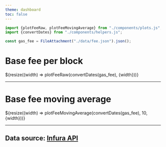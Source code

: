 ```yaml
---
theme: dashboard
toc: false
---
```


```js
import {plotFeeRaw, plotFeeMovingAverage} from "./components/plots.js";
import {convertDates} from "./components/helpers.js";
```

```js
const gas_fee = FileAttachment("./data/fee.json").json();
```

# Base fee per block

<div class="grid grid-cols-1">
    <div class="card">${resize((width) => plotFeeRaw(convertDates(gas_fee), {width}))} </div>
</div>

---

# Base fee moving average

<div class="grid grid-cols-1">
    <div class="card">${resize((width) => plotFeeMovingAverage(convertDates(gas_fee), 10, {width}))} </div>
</div>

---

## Data source: [Infura API](https://docs.infura.io/api/networks/ethereum)